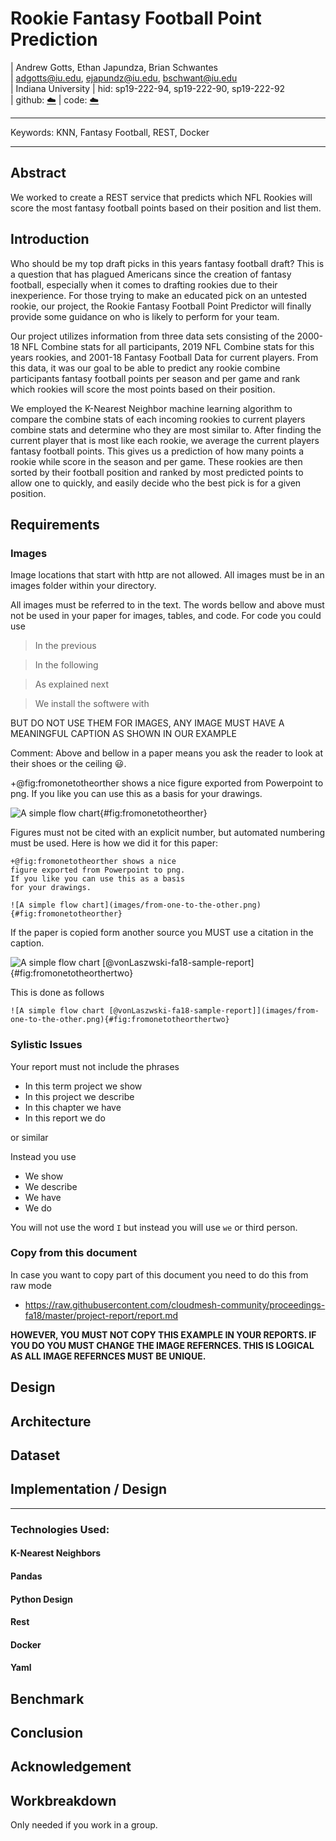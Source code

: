 # Rookie Fantasy Football Point Prediction

| Andrew Gotts, Ethan Japundza, Brian Schwantes  
| adgotts@iu.edu, ejapundz@iu.edu, bschwant@iu.edu  
| Indiana University
| hid: sp19-222-94, sp19-222-90, sp19-222-92  
| github: [:cloud:](https://github.com/cloudmesh-community/proceedings-fa18/blob/master/project-report/report.md)
| code: [:cloud:](https://github.com/cloudmesh-community/proceedings-fa18/blob/master/project-code)


---

Keywords: KNN, Fantasy Football, REST, Docker

---

## Abstract

We worked to create a REST service that predicts which NFL Rookies will score the most fantasy football points based on their position and list them. 

## Introduction

Who should be my top draft picks in this years fantasy football draft? This is a question that has plagued Americans since the creation of fantasy football, especially when it comes to drafting rookies due to their inexperience. For those trying to make an educated pick on an untested rookie, our project, the Rookie Fantasy Football Point Predictor will finally provide some guidance on who is likely to perform for your team.	 

Our project utilizes information from three data sets consisting of the 2000-18 NFL Combine stats for all participants, 2019 NFL Combine stats for this years rookies, and 2001-18 Fantasy Football Data for current players. From this data, it was our goal to be able to predict any rookie combine participants fantasy football points per season and per game and rank which rookies will score the most points based on their position. 

We employed the K-Nearest Neighbor machine learning algorithm to compare the combine stats of each incoming rookies to current players combine stats and determine who they are most similar to. After finding the current player that is most like each rookie, we average the current players fantasy football points. This gives us a prediction of how many points a rookie while score in the season and per game.  These rookies are then sorted by their football position and ranked by most predicted points to allow one to quickly, and easily decide who the best pick is for a given position.


## Requirements


### Images

Image locations that start with http are not allowed. All images must be in an images folder within your directory.

All images must be referred to in the text. The words bellow and above
must not be used in your paper for images, tables, and code. For code you could use 

> In the previous

> In the following 

> As explained next

> We install the softwere with

BUT DO NOT USE THEM FOR IMAGES, ANY IMAGE MUST HAVE A MEANINGFUL CAPTION AS SHOWN IN OUR EXAMPLE

Comment: Above and bellow in a paper means you ask the reader to look at their shoes or the ceiling :smiley:.

+@fig:fromonetotheorther shows a nice figure exported from Powerpoint
to png. If you like you can use this as a basis for your drawings.

![A simple flow chart](images/from-one-to-the-other.png){#fig:fromonetotheorther}

Figures must not be cited with an explicit number, but automated
numbering must be used. Here is how we did it for this paper:

```
+@fig:fromonetotheorther shows a nice
figure exported from Powerpoint to png.
If you like you can use this as a basis
for your drawings.

![A simple flow chart](images/from-one-to-the-other.png){#fig:fromonetotheorther}
```

If the paper is copied form another source you MUST use a citation in the caption. 

![A simple flow chart [@vonLaszwski-fa18-sample-report]](images/from-one-to-the-other.png){#fig:fromonetotheorthertwo}

This is done as follows

```
![A simple flow chart [@vonLaszwski-fa18-sample-report]](images/from-one-to-the-other.png){#fig:fromonetotheorthertwo}
```

### Sylistic Issues

Your report must not include the phrases


* In this term project we show
* In this project we describe
* In this chapter we have
* In this report we do

or similar

Instead you use

* We show
* We describe
* We have
* We do

You will not use the word `I` but instead you will use `we` or third person.



### Copy from this document

In case you want to copy part of this document you need to do this from raw mode

* <https://raw.githubusercontent.com/cloudmesh-community/proceedings-fa18/master/project-report/report.md>

**HOWEVER, YOU MUST NOT COPY THIS EXAMPLE IN YOUR REPORTS. IF YOU DO YOU MUST
CHANGE THE IMAGE REFERNCES. THIS IS LOGICAL AS ALL IMAGE REFERNCES
MUST BE UNIQUE.**


## Design 

## Architecture

## Dataset

## Implementation / Design
---
### Technologies Used:

#### K-Nearest Neighbors
#### Pandas
#### Python Design
#### Rest
#### Docker
#### Yaml

## Benchmark

## Conclusion

## Acknowledgement

## Workbreakdown

Only needed if you work in a group.

